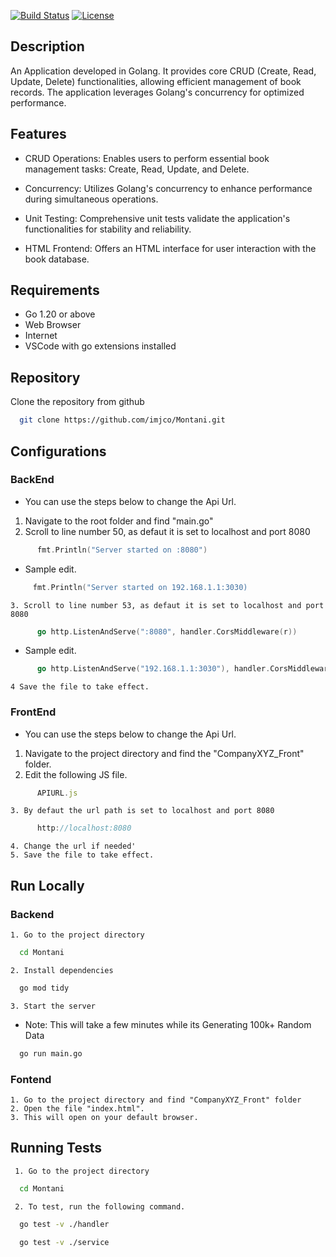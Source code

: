 
[![Build Status](https://travis-ci.org/your-username/your-repo.svg?branch=master)](https://travis-ci.org/your-username/your-repo)
[![License](https://img.shields.io/badge/license-MIT-blue.svg)](LICENSE)

## Description

An Application developed in Golang. It provides core CRUD (Create, Read, Update, Delete) functionalities, allowing efficient management of book records. The application leverages Golang's concurrency for optimized performance.
## Features
- CRUD Operations: Enables users to perform essential book management tasks: Create, Read, Update, and Delete.

- Concurrency: Utilizes Golang's concurrency to enhance performance during simultaneous operations.

- Unit Testing: Comprehensive unit tests validate the application's functionalities for stability and reliability.
  
- HTML Frontend: Offers an HTML interface for user interaction with the book database.

## Requirements
- Go 1.20 or above  
- Web Browser
- Internet
- VSCode with go extensions installed

## Repository

Clone the repository from github

```bash
  git clone https://github.com/imjco/Montani.git

```
## Configurations

### BackEnd
- You can use the steps below to change the Api Url.
  
1. Navigate to the root folder and find "main.go"
2. Scroll to line number 50, as defaut it is set to localhost and port 8080
```go
      fmt.Println("Server started on :8080")
```
- Sample edit. 
```go
     fmt.Println("Server started on 192.168.1.1:3030)
```
    3. Scroll to line number 53, as defaut it is set to localhost and port 8080
```go
      go http.ListenAndServe(":8080", handler.CorsMiddleware(r))
```   
- Sample edit.
```go
      go http.ListenAndServe("192.168.1.1:3030"), handler.CorsMiddleware(r))
```     
    4 Save the file to take effect.

### FrontEnd
- You can use the steps below to change the Api Url.
  
1. Navigate to the project directory and find the "CompanyXYZ_Front" folder.
2. Edit the following JS file.
```js
      APIURL.js
```  
    3. By defaut the url path is set to localhost and port 8080
```js
      http://localhost:8080
```     
    4. Change the url if needed'
    5. Save the file to take effect.

## Run Locally

### Backend
    1. Go to the project directory

```bash
  cd Montani
```

    2. Install dependencies

```bash
  go mod tidy
```

    3. Start the server
  - Note: This will take a few minutes while its Generating 100k+ Random Data

```bash
  go run main.go
```

### Fontend
    1. Go to the project directory and find "CompanyXYZ_Front" folder
    2. Open the file "index.html".
    3. This will open on your default browser.
## Running Tests

     1. Go to the project directory

```bash
  cd Montani
```
     2. To test, run the following command.

```bash
  go test -v ./handler
```

```bash
  go test -v ./service
```
